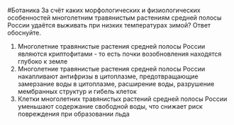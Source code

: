 #Ботаника 
За счёт каких морфологических и физиологических особенностей многолетним травянистым растениям средней полосы России удаётся выживать при низких температурах зимой? Ответ обоснуйте.

1. Многолетние травянистые растения средней полосы России являются криптофитами - то есть почки возобновления находятся глубоко к земле
2. Многолетние травянистые растения средней полосы России накапливают антифризы в цитоплазме, предотвращающие замерзание воды в цитоплазме, расширение воды, разрушение мембранных структур и гибель клеток
3. Клетки многолетних травянистых растений средней полосы России уменьшают содержание свободной воды, что снижает риск повреждения при образовании льда
